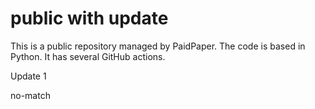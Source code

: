 # public with update

This is a public repository managed by PaidPaper. The code is based in Python. It has several GitHub actions.

Update 1

no-match
